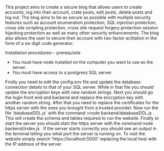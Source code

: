 This project aims to create a secure blog that allows users to create accounts, log into their account, crate posts, edit posts, delete posts and log out. The blog aims to be as secure as possible with multiple security features such as account enumeration protection, SQL injection protection, cross site scripting protection, cross site request forgery protection session hijacking protection as well as many other security enhancements. The blog also allows the user to secure their account with two factor actitation in the form of a six digit code generator.

Installation procedures--
prerequisite
- You must have node installed on the computer you want to use as the server.
- You must have access to a postgress SQL server. 

Firstly you need to edit the config.env file and update the database connection details to that of your SQL server. While in that file you should update the encryption keys with new random strings. Next you should go the login front end and backend and replace the encryption key with another random string. After that you need to replace the certificates for the https server with the ones you brought from a trusted provider. Now run the file 'databaseDDL.js' with the command >node backend/databaseDDL.js . This will create the schema and tables required to run the website. Finally to start the server you should start the https server with the command node backend/index.js . If the server starts correctly you should see an output in the terminal telling you what port the server is running on. To visit the website simply search 'https://localhost:5000' replacing the local host with the IP address of the server.

